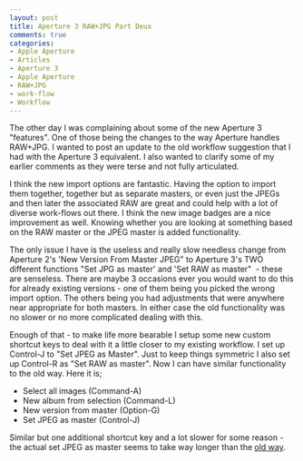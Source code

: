 ```yaml
---
layout: post
title: Aperture 3 RAW+JPG Part Deux
comments: true
categories:
- Apple Aperture
- Articles
- Aperture 3
- Apple Aperture
- RAW+JPG
- work-flow
- Workflow
---
```

The other day I was complaining about some of the new Aperture 3 "features". One of those being the changes to the way Aperture handles RAW+JPG. I wanted to post an update to the old workflow suggestion that I had with the Aperture 3 equivalent. I also wanted to clarify some of my earlier comments as they were terse and not fully articulated.

I think the new import options are fantastic. Having the option to import them together, together but as separate masters, or even just the JPEGs and then later the associated RAW are great and could help with a lot of diverse work-flows out there. I think the new image badges are a nice improvement as well. Knowing whether you are looking at something based on the RAW master or the JPEG master is added functionality.

The only issue I have is the useless and really slow needless change from Aperture 2's 'New Version From Master JPEG" to Aperture 3's TWO different functions "Set JPG as master' and 'Set RAW as master"  - these are senseless. There are maybe 3 occasions ever you would want to do this for already existing versions - one of them being you picked the wrong import option. The others being you had adjustments that were anywhere near appropriate for both masters. In either case the old functionality was no slower or no more complicated dealing with this.

Enough of that - to make life more bearable I setup some new custom shortcut keys to deal with it a little closer to my existing workflow. I set up Control-J to "Set JPEG as Master". Just to keep things symmetric I also set up Control-R as "Set RAW as master". Now I can have similar functionality to the old way. Here it is;
<ul>
	<li>Select all images (Command-A)</li>
	<li>New album from selection (Command-L)</li>
	<li>New version from master (Option-G)</li>
	<li>Set JPEG as master (Control-J)</li>
</ul>
Similar but one additional shortcut key and a lot slower for some reason - the actual set JPEG as master seems to take way longer than the <a href="http://photo.rwboyer.com/2009/01/14/aperture-2-quick-tip-shooting-rawjpg/">old way</a>.